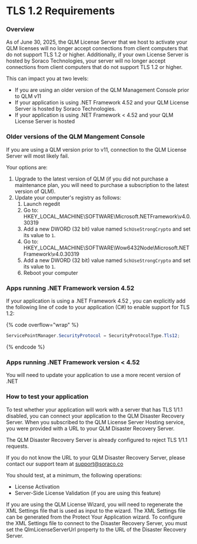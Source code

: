 # TLS 1.2 Requirements

### Overview

As of June 30, 2025, the QLM License Server that we host to activate your QLM licenses will no longer accept connections from client computers that do not support TLS 1.2 or higher. Additionally, if your own License Server is hosted by Soraco Technologies, your server will no longer accept connections from client computers that do not support TLS 1.2 or higher.

This can impact you at two levels:

* If you are using an older version of the QLM Management Console prior to QLM v11
* If your application is using .NET Framework 4.52 and your QLM License Server is hosted by Soraco Technologies.
* If your application is using .NET Framework < 4.52 and your QLM License Server is hosted&#x20;

### Older versions of the QLM Mangement Console

If you are using a QLM version prior to v11, connection to the QLM License Server will most likely fail.&#x20;

Your options are:

1. Upgrade to the latest version of QLM (if you did not purchase a maintenance plan, you will need to purchase a subscription to the latest version of QLM).
2. Update your computer's registry as follows:
   1. Launch regedit
   2. Go to: HKEY\_LOCAL\_MACHINE\SOFTWARE\Microsoft.NETFramework\v4.0.30319
   3. Add a new DWORD (32 bit) value named `SchUseStrongCrypto` and set its value to `1`.
   4. Go to: HKEY\_LOCAL\_MACHINE\SOFTWARE\Wow6432Node\Microsoft.NETFramework\v4.0.30319
   5. Add a new DWORD (32 bit) value named `SchUseStrongCrypto` and set its value to `1`.
   6. Reboot your computer

### Apps running .NET Framework version 4.52

If your application is using a .NET Framework 4.52 , you can explicitly add the following line of code to your application (C#) to enable support for TLS 1.2:

{% code overflow="wrap" %}
```csharp
ServicePointManager.SecurityProtocol = SecurityProtocolType.Tls12;
```
{% endcode %}

### Apps running .NET Framework version < 4.52

You will need to update your application to use a more recent version of .NET

### How to test your application&#x20;

To test whether your application will work with a server that has TLS 1/1.1 disabled, you can connect your application to the QLM Disaster Recovery Server. When you subscribed to the QLM License Server Hosting service, you were provided with a URL to your QLM Disaster Recovery Server.&#x20;

The QLM Disaster Recovery Server is already configured to reject TLS 1/1.1 requests.&#x20;

If you do not know the URL to your QLM Disaster Recovery Server, please contact our support team at support@soraco.co

You should test, at a minimum, the following operations:

* License Activation
* Server-Side License Validation (if you are using this feature)

If you are using the QLM License Wizard, you will need to regenerate the XML Settings file that is used as input to the wizard. The XML Settings file can be generated from the Protect Your Application wizard. To configure the XML Settings file to connect to the Disaster Recovery Server, you must set the QlmLicenseServerUrl property to the URL of the Disaster Recovery Server.







